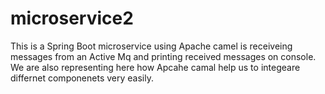 # microservice2
This is a Spring Boot microservice using Apache camel is receiveing messages from an Active Mq and printing received messages on console.
We are also representing here how Apcahe camal help us to integeare differnet componenets very easily.
